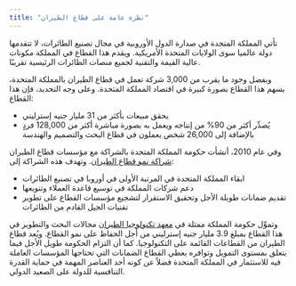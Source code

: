 ```yaml
---
title: "نظرة عامة على قطاع الطيران"
---
```


تأتي المملكة المتحدة في صدارة الدول الأوروبية في مجال تصنيع الطائرات، لا تتقدمها دولة عالميا سوى الولايات المتحدة الأمريكية. ويقدم هذا القطاع في المملكة مكونات عالية القيمة والتقنية لجميع منصات الطائرات الرئيسية تقريبًا.

وبفضل وجود ما يقرب من 3,000 شركة تعمل في قطاع الطيران بالمملكة المتحدة، يسهم هذا القطاع بصورة كبيرة في اقتصاد المملكة المتحدة. وعلى وجه التحديد، فإن هذا القطاع:

- يحقق مبيعات بأكثر من 31 مليار جنيه إسترليني
- يُصدِّر أكثر من 90% من إنتاجه ويعمل به بصورة مباشرة أكثر من 128,000 فردٍ بالإضافة إلى 26,000 شخص يعملون في قطاع البحث والتصميم والهندسة

وفي عام 2010، أنشأت حكومة المملكة المتحدة بالشراكة مع مؤسسات قطاع الطيران[ شراكة نمو قطاع الطيران](http://www.theagp.aero/). وتهدف هذه الشراكة إلى:

- ابقاء المملكة المتحدة في المرتبة الأولى في أوروبا في تصنيع الطائرات
- دعم شركات المملكة في توسيع قاعدة العملاء وتنويعها
- تقديم ضمانات طويلة الأجل وتحقيق الاستقرار لتشجيع مؤسسات القطاع على تطوير تقنيات الجيل القادم من الطائرات

وتموِّل حكومة المملكة ممثلة في [معهد تكنولوجيا الطيران](http://www.ati.org.uk/) مجالات البحث والتطوير في هذا القطاع بمبلغ 3.9 مليار جنيه إسترليني من أجل الحفاظ على نمو القطاع. ويُعد قطاع الطيران من القطاعات القائمة على التكنولوجيا. كما أن التزام الحكومة طويل الأجل فيما يتعلق بمستوى التمويل وتوافره يعطي القطاع الضمانات التي تحتاجها المؤسسات العاملة فيه للاستثمار في المملكة المتحدة فضلاً عن كونه أحد العناصر المهمة في حماية القدرة التنافسية للدولة على الصعيد الدولي.
